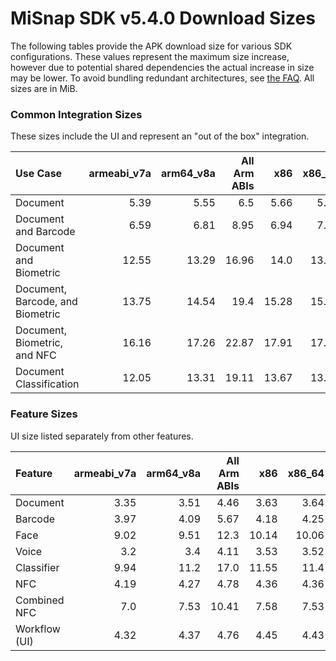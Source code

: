 # MiSnap SDK v5.4.0 Download Sizes

The following tables provide the APK download size for various SDK configurations. These values represent
the maximum size increase, however due to potential shared dependencies the actual increase in size may
be lower. To avoid bundling redundant architectures, see [the FAQ](../README.md#how-can-i-reduce-the-size-of-the-sdk).
All sizes are in MiB.

### **Common Integration Sizes**
These sizes include the UI and represent an "out of the box" integration.
<!-- USECASE_SIZE_TABLE_START -->
| Use Case                         | armeabi_v7a | arm64_v8a | All Arm ABIs | x86   | x86_64 | All x86 ABIs | All ABIs | 
| :------------------------------- | ----------: | --------: | -----------: | ----: | -----: | -----------: | -------: |
| Document                         | 5.39        | 5.55      | 6.5          | 5.66  | 5.68   | 6.9          | 8.97     | 
| Document and Barcode             | 6.59        | 6.81      | 8.95         | 6.94  | 7.03   | 9.53         | 14.03    | 
| Document and Biometric           | 12.55       | 13.29     | 16.96        | 14.0  | 13.96  | 19.08        | 27.15    | 
| Document, Barcode, and Biometric | 13.75       | 14.54     | 19.4         | 15.28 | 15.31  | 21.69        | 32.21    | 
| Document, Biometric, and NFC     | 16.16       | 17.26     | 22.87        | 17.91 | 17.81  | 25.16        | 37.48    | 
| Document Classification          | 12.05       | 13.31     | 19.11        | 13.67 | 13.52  | 20.94        | 33.8     | 
<!-- USECASE_SIZE_TABLE_END -->

### **Feature Sizes**
UI size listed separately from other features.
<!-- SCIENCE_SIZE_TABLE_START -->
| Feature       | armeabi_v7a | arm64_v8a | All Arm ABIs | x86   | x86_64 | All x86 ABIs | All ABIs | 
| :------------ | ----------: | --------: | -----------: | ----: | -----: | -----------: | -------: |
| Document      | 3.35        | 3.51      | 4.46         | 3.63  | 3.64   | 4.86         | 6.93     | 
| Barcode       | 3.97        | 4.09      | 5.67         | 4.18  | 4.25   | 6.05         | 9.34     | 
| Face          | 9.02        | 9.51      | 12.3         | 10.14 | 10.06  | 13.96        | 20.03    | 
| Voice         | 3.2         | 3.4       | 4.11         | 3.53  | 3.52   | 4.55         | 6.17     | 
| Classifier    | 9.94        | 11.2      | 17.0         | 11.55 | 11.4   | 18.82        | 31.68    | 
| NFC           | 4.19        | 4.27      | 4.78         | 4.36  | 4.36   | 5.05         | 6.15     | 
| Combined NFC  | 7.0         | 7.53      | 10.41        | 7.58  | 7.53   | 10.99        | 17.29    | 
| Workflow (UI) | 4.32        | 4.37      | 4.76         | 4.45  | 4.43   | 4.95         | 5.77     | 
<!-- SCIENCE_SIZE_TABLE_END -->
